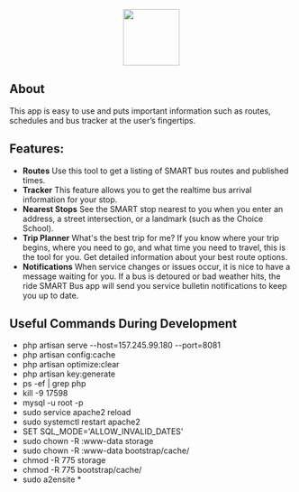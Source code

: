 <p align="center"><a href="https://laravel.com" target="_blank"><img src="https://github.com/vinoth-rigpa/smart-bus/raw/main/public/images/vaango_logo.png" width="100"></a></p>

## About 

This app is easy to use and puts important information such as routes, schedules and bus tracker at the user’s fingertips.

## Features:

- **Routes** 
    Use this tool to get a listing of SMART bus routes and published times.
- **Tracker** 
    This feature allows you to get the realtime bus arrival information for your stop.
- **Nearest Stops** 
    See the SMART stop nearest to you when you enter an address, a street intersection, or a landmark (such as the Choice School).
- **Trip Planner** 
    What's the best trip for me? If you know where your trip begins, where you need to go, and what time you need to travel, this is the tool for you. Get detailed information about your best route options.
- **Notifications** 
    When service changes or issues occur, it is nice to have a message waiting for you. If a bus is detoured or bad weather hits, the ride SMART Bus app will send you service bulletin notifications to keep you up to date.

## Useful Commands During Development

- php artisan serve --host=157.245.99.180 --port=8081
- php artisan config:cache
- php artisan optimize:clear
- php artisan key:generate
- ps -ef | grep php
- kill -9 17598
- mysql -u root -p
- sudo service apache2 reload
- sudo systemctl restart apache2
- SET SQL_MODE='ALLOW_INVALID_DATES'
- sudo chown -R :www-data storage
- sudo chown -R :www-data bootstrap/cache/
- chmod -R 775 storage
- chmod -R 775 bootstrap/cache/
- sudo a2ensite *